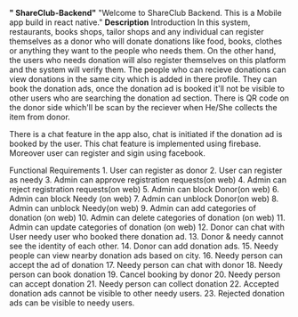 **" ShareClub-Backend"**
"Welcome to ShareClub Backend. This is a Mobile app build in react native."
**Description**
Introduction In this system, restaurants, books shops, tailor shops and any individual can register themselves as a donor who will donate donations like food, books, clothes or anything they want to the people who needs them. On the other hand, the users who needs donation will also register themselves on this platform and the system will verify them. The people who can recieve donations can view donations in the same city which is added in there profile. They can book the donation ads, once the donation ad is booked it'll not be visible to other users who are searching the donation ad section. There is QR code on the donor side which'll be scan by the reciever when He/She collects the item from donor.

There is a chat feature in the app also, chat is initiated if the donation ad is booked by the user. This chat feature is implemented using firebase. Moreover user can register and sigin using facebook.

Functional Requirements 1. User can register as donor 2. User can register as needy 3. Admin can approve registration requests(on web) 4. Admin can reject registration requests(on web) 5. Admin can block Donor(on web) 6. Admin can block Needy (on web) 7. Admin can unblock Donor(on web) 8. Admin can unblock Needy(on web) 9. Admin can add categories of donation (on web) 10. Admin can delete categories of donation (on web) 11. Admin can update categories of donation (on web) 12. Donor can chat with User needy user who booked there donation ad. 13. Donor & needy cannot see the identity of each other. 14. Donor can add donation ads. 15. Needy people can view nearby donation ads based on city. 16. Needy person can accept the ad of donation 17. Needy person can chat with donor 18. Needy person can book donation 19. Cancel booking by donor 20. Needy person can accept donation 21. Needy person can collect donation 22. Accepted donation ads cannot be visible to other needy users. 23. Rejected donation ads can be visible to needy users.
